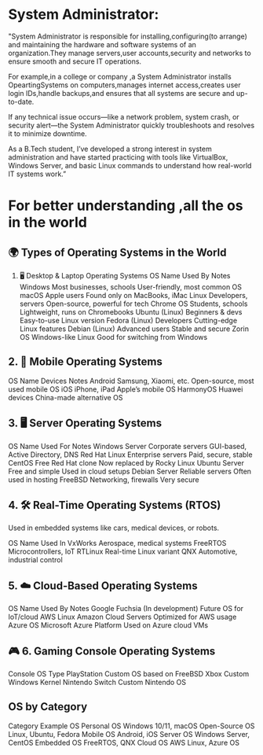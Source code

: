 # System Administrator:
"System Administrator is responsible for installing,configuring(to arrange) and maintaining the hardware and software systems of an organization.They manage servers,user accounts,security and networks to ensure smooth and secure IT operations.

For example,in a college or company ,a System Administrator installs OpeartingSystems on computers,manages internet access,creates user login IDs,handle backups,and ensures that all systems are secure and up-to-date.

If any technical issue occurs—like a network problem, system crash, or security alert—the System Administrator quickly troubleshoots and resolves it to minimize downtime.

As a B.Tech student, I’ve developed a strong interest in system administration and have started practicing with tools like VirtualBox, Windows Server, and basic Linux commands to understand how real-world IT systems work.”

# For better understanding ,all the os in the world
## 🌍 Types of Operating Systems in the World
1. 🖥️ Desktop & Laptop Operating Systems
OS Name	                   Used By	                           Notes
Windows	              Most businesses, schools	     User-friendly, most common OS
macOS	                Apple users             	     Found only on MacBooks, iMac
Linux               	Developers, servers	           Open-source, powerful for tech
Chrome OS	            Students, schools	             Lightweight, runs on Chromebooks
Ubuntu (Linux)	      Beginners & devs	             Easy-to-use Linux version
Fedora (Linux)	      Developers	                   Cutting-edge Linux features
Debian (Linux)	      Advanced users                 Stable and secure
Zorin OS	            Windows-like Linux	           Good for switching from Windows

## 2. 📱 Mobile Operating Systems
OS Name	                  Devices	                             Notes
Android	              Samsung, Xiaomi, etc.        	Open-source, most used mobile OS
iOS	                  iPhone, iPad	                Apple’s mobile OS
HarmonyOS	            Huawei devices	              China-made alternative OS

## 3. 🖥️ Server Operating Systems
OS Name	                 Used For	                            Notes
Windows Server     	Corporate servers	             GUI-based, Active Directory, DNS
Red Hat Linux	      Enterprise servers	           Paid, secure, stable
CentOS	            Free Red Hat clone	           Now replaced by Rocky Linux
Ubuntu Server	      Free and simple	               Used in cloud setups
Debian Server	      Reliable servers	             Often used in hosting
FreeBSD	            Networking, firewalls	         Very secure

## 4. 🛠️ Real-Time Operating Systems (RTOS)
Used in embedded systems like cars, medical devices, or robots.

OS Name	                 Used In
VxWorks	            Aerospace, medical systems
FreeRTOS	          Microcontrollers, IoT
RTLinux	            Real-time Linux variant
QNX	                Automotive, industrial control

## 5. ☁️ Cloud-Based Operating Systems
OS Name	                Used By	                              Notes
Google Fuchsia       (In development)              Future OS for IoT/cloud
AWS Linux	          Amazon Cloud Servers	          Optimized for AWS usage
Azure OS	          Microsoft Azure Platform	      Used on Azure cloud VMs

## 🎮 6. Gaming Console Operating Systems
Console               	OS Type
PlayStation	        Custom OS based on FreeBSD
Xbox	              Custom Windows Kernel
Nintendo            Switch	Custom Nintendo OS

## OS by Category
Category	              Example OS
Personal OS	        Windows 10/11, macOS
Open-Source OS	    Linux, Ubuntu, Fedora
Mobile OS	          Android, iOS
Server OS	          Windows Server, CentOS
Embedded OS	        FreeRTOS, QNX
Cloud OS	          AWS Linux, Azure OS
